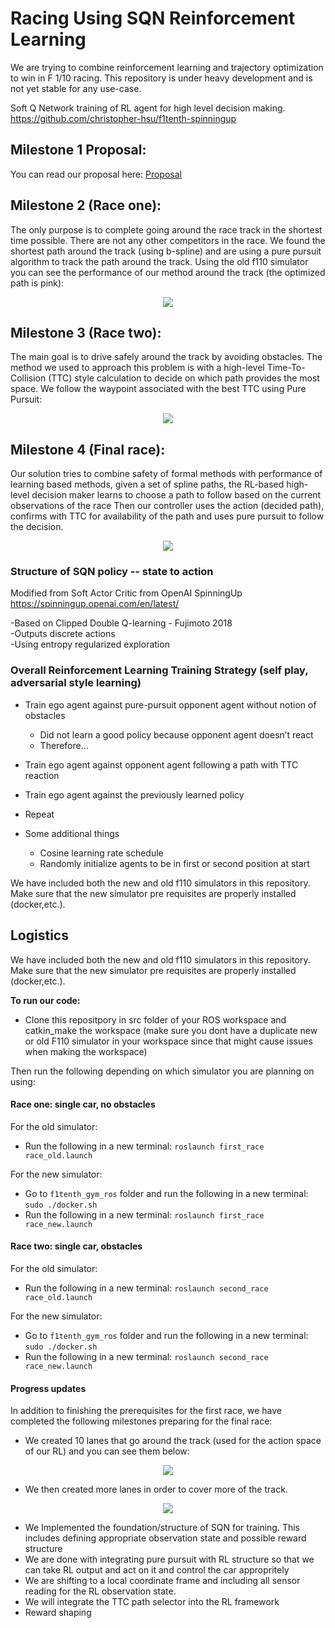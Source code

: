 # Racing Using SQN Reinforcement Learning

We are trying to combine reinforcement learning and trajectory optimization to win in F 1/10 racing. This repository is under heavy development and is not yet stable for any use-case.

Soft Q Network training of RL agent for high level decision making. https://github.com/christopher-hsu/f1tenth-spinningup

## Milestone 1 Proposal:

You can read our proposal here: [Proposal](docs/Proposal.pdf)


## Milestone 2 (Race one):

The only purpose is to complete going around the race track in the shortest time possible. There are not any other competitors in the race. We found the shortest path around the track (using b-spline) and are using a pure pursuit algorithm to track the path around the track. Using the old f110 simulator you can see the performance of our method around the track (the optimized path is pink):

<p align="center">
  <img src="first_race/videos/first_race.gif">
</p>


## Milestone 3 (Race two):

The main goal is to drive safely around the track by avoiding obstacles. The method we used to approach this problem is with a high-level Time-To-Collision (TTC) style calculation to decide on which path provides the most space. We follow the waypoint associated with the best TTC using Pure Pursuit:

<p align="center">
  <img src="second_race/videos/second_race.gif">
</p>



## Milestone 4 (Final race):

Our solution tries to combine safety of formal methods with performance of learning based methods, given a set of spline paths, the RL-based high-level decision maker learns to choose a path to follow based on the current observations of the race
Then our controller uses the action (decided path), confirms with TTC for availability of the path and uses pure pursuit to follow the decision.


<p align="center">
  <img src="final_race/videos/rl-ttc.gif">
</p>

### Structure of SQN policy -- state to action

Modified from Soft Actor Critic from OpenAI SpinningUp https://spinningup.openai.com/en/latest/
 
-Based on Clipped Double Q-learning - Fujimoto 2018   
-Outputs discrete actions   
-Using entropy regularized exploration   


### Overall Reinforcement Learning Training Strategy (self play, adversarial style learning)

- Train ego agent against pure-pursuit opponent agent without notion of obstacles
   - Did not learn a good policy because opponent agent doesn’t react
   - Therefore...
- Train ego agent against opponent agent following a path with TTC reaction
- Train ego agent against the previously learned policy
- Repeat

- Some additional things
  - Cosine learning rate schedule
  - Randomly initialize agents to be in first or second position at start 
 
We have included both the new and old f110 simulators in this repository. Make sure that the new simulator pre requisites are properly installed (docker,etc.).

## Logistics

We have included both the new and old f110 simulators in this repository. Make sure that the new simulator pre requisites are properly installed (docker,etc.).

**To run our code:**

  * Clone this repositpory in src folder of your ROS workspace and catkin_make the workspace (make sure you dont have a duplicate new or old F110 simulator in your workspace since that might cause issues when making the workspace)

Then run the following depending on which simulator you are planning on using:

#### Race one: single car, no obstacles 

For the old simulator:

  *  Run the following in a new terminal: `roslaunch first_race race_old.launch`

For the new simulator:

  *  Go to `f1tenth_gym_ros` folder and run the following in a new terminal: `sudo ./docker.sh`
  *  Run the following in a new terminal: `roslaunch first_race race_new.launch`

#### Race two: single car, obstacles

For the old simulator:

  *  Run the following in a new terminal: `roslaunch second_race race_old.launch`

For the new simulator:

  *  Go to `f1tenth_gym_ros` folder and run the following in a new terminal: `sudo ./docker.sh`
  *  Run the following in a new terminal: `roslaunch second_race race_new.launch`

#### Progress updates

In addition to finishing the prerequisites for the first race, we have completed the following milestones preparing for the final race:

  *  We created 10 lanes that go around the track (used for the action space of our RL) and you can see them below:
  
  <p align="center">
  <img src="first_race/waypoints/Multi-Paths/paths.png">
</p>

  *  We then created more lanes in order to cover more of the track.
  
  <p align="center">
  <img src="second_race/waypoints/Multi-Paths2/paths.png">
</p>
 
  
  *  We Implemented the foundation/structure of SQN for training. This includes defining appropriate observation state and possible reward structure
  *  We are done with integrating pure pursuit with RL structure so that we can take RL output and act on it and control the car appropritely
  *  We are shifting to a local coordinate frame and including all sensor reading for the RL observation state.
  *  We will integrate the TTC path selector into the RL framework
  *  Reward shaping
  
  
